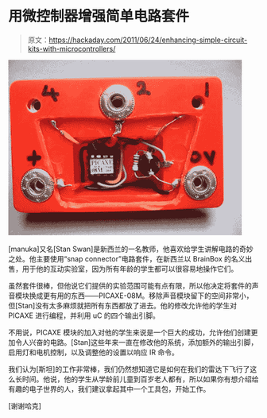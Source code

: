 # 用微控制器增强简单电路套件

> 原文：<https://hackaday.com/2011/06/24/enhancing-simple-circuit-kits-with-microcontrollers/>

![picaxe_powered_circuit_learning_kits](img/08232ab6403738958cbad75bcfe6d7a3.png "picaxe_powered_circuit_learning_kits")

[manuka]又名[Stan Swan]是新西兰的一名教师，他喜欢给学生讲解电路的奇妙之处。他主要使用“snap connector”电路套件，在新西兰以 BrainBox 的名义出售，用于他的互动实验室，因为所有年龄的学生都可以很容易地操作它们。

虽然套件很棒，但他说它们提供的实验范围可能有点有限，所以他决定将套件的声音模块换成更有用的东西——PICAXE-08M。移除声音模块留下的空间非常小，但[Stan]没有太多麻烦就把所有东西都放了进去。他的修改允许他的学生对 PICAXE 进行编程，并利用 uC 的四个输出引脚。

不用说，PICAXE 模块的加入对他的学生来说是一个巨大的成功，允许他们创建更加令人兴奋的电路。[Stan]这些年来一直在修改他的系统，添加额外的输出引脚，启用灯和电机控制，以及调整他的设置以响应 IR 命令。

我们认为[斯坦]的工作非常棒，我们仍然想知道它是如何在我们的雷达下飞行了这么长时间。他说，他的学生从学龄前儿童到百岁老人都有，所以如果你有想介绍给有趣的电子世界的人，我们建议拿起其中一个工具包，开始工作。

[谢谢哈克]